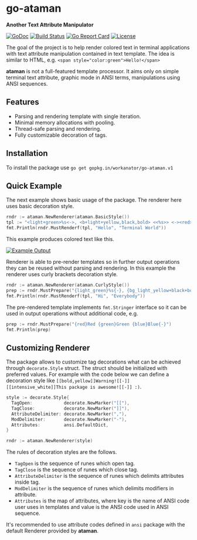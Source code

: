 # go-ataman
**Another Text Attribute Manipulator**

[![GoDoc](https://godoc.org/gopkg.in/workanator/go-ataman.v1?status.svg)](https://godoc.org/gopkg.in/workanator/go-ataman.v1)
[![Build Status](https://travis-ci.org/workanator/go-ataman.svg?branch=master)](https://travis-ci.org/workanator/go-ataman)
[![Go Report Card](https://goreportcard.com/badge/github.com/workanator/go-ataman)](https://goreportcard.com/report/github.com/workanator/go-ataman)
[![License](https://img.shields.io/dub/l/vibe-d.svg)](https://github.com/workanator/go-ataman/blob/master/LICENSE)

The goal of the project is to help render colored text in terminal applications
with text attribute manipulation contained in text template.
The idea is similar to HTML, e.g. `<span style="color:green">Hello!</span>`

**ataman** is not a full-featured template processor. It aims only on simple
terminal text attribute, graphic mode in ANSI terms, manipulations using
ANSI sequences.

## Features

- Parsing and rendering template with single iteration.
- Minimal memory allocations with pooling.
- Thread-safe parsing and rendering.
- Fully customizable decoration of tags.

## Installation

To install the package use `go get gopkg.in/workanator/go-ataman.v1`

## Quick Example

The next example shows basic usage of the package. The renderer here uses
basic decoration style.

```go
rndr := ataman.NewRenderer(ataman.BasicStyle())
tpl := "<light+green>%s<->, <b+light+yellow,black,bold> <<%s>> <-><red>!"
fmt.Println(rndr.MustRenderf(tpl, "Hello", "Terminal World"))

```

This example produces colored text like this.

[![Example Output](https://s24.postimg.org/cpl13bvp1/2017-05-19_15.56.34.png)](https://postimg.org/image/6onc6992p/)

Renderer is able to pre-render templates so in further output operations they
can be reused without parsing and rendering. In this example the renderer uses
curly brackets decoration style.

```go
rndr := ataman.NewRenderer(ataman.CurlyStyle())
prep := rndr.MustPrepare("{light_green}%s{-}, {bg_light_yellow+black+bold} <%s> {-}{red}!")
fmt.Println(rndr.MustRenderf(tpl, "Hi", "Everybody"))
```

The pre-rendered template implements `fmt.Stringer` interface so it can be used
in output operations without additional code, e.g.

```go
prep := rndr.MustPrepare("{red}Red {green}Green {blue}Blue{-}")
fmt.Println(prep)
```

## Customizing Renderer

The package allows to customize tag decorations what can be achieved through
`decorate.Style` struct. The struct should be initialized with preferred
values. For example with the code below we can define a decoration style
like `[[bold,yellow]]Warning![[-]] [[intensive_white]]This package is awesome![[-]] :)`.

```go
style := decorate.Style{
  TagOpen:            decorate.NewMarker("[["),
  TagClose:           decorate.NewMarker("]]"),
  AttributeDelimiter: decorate.NewMarker(","),
  ModDelimiter:       decorate.NewMarker("-"),
  Attributes:         ansi.DefaultDict,
}

rndr := ataman.NewRenderer(style)
```

The rules of decoration styles are the follows.

- `TagOpen` is the sequence of runes which open tag.
- `TagClose` is the sequence of runes which close tag.
- `AttributeDelimiter` is the sequence of runes which delimits attributes
  inside tag.
- `ModDelimiter` is the sequence of runes which delimits modifiers
  in attribute.
- `Attributes` is the map of attributes, where key is the name of ANSI code
  user uses in templates and value is the ANSI code used in ANSI sequence.

It's recommended to use attribute codes defined in `ansi` package with the
default Renderer provided by **ataman**.
